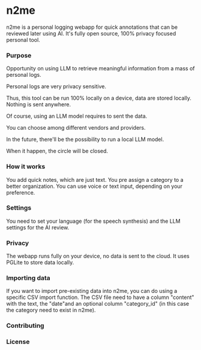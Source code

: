# n2me

n2me is a personal logging webapp for quick annotations that can be reviewed later using AI.
It's fully open source, 100% privacy focused personal tool.



### Purpose
Opportunity on using LLM to retrieve meaningful information from a mass of personal logs.

Personal logs are very privacy sensitive.

Thus, this tool can be run 100% locally on a device, data are stored locally. Nothing is sent anywhere.

Of course, using an LLM model requires to sent the data.

You can choose among different vendors and providers.

In the future, there'll be the possibility to run a local LLM model.

When it happen, the circle will be closed.


### How it works
You add quick notes, which are just text.
You pre assign a category to a better organization.
You can use voice or text input, depending on your preference.


### Settings
You need to set your language (for the speech synthesis) and the LLM settings for the AI review.


### Privacy
The webapp runs fully on your device, no data is sent to the cloud.
It uses PGLite to store data locally.



### Importing data
If you want to import pre-existing data into n2me, you can do using a specific CSV import function.
The CSV file need to have a column "content" with the text, the "date"and an optional column "category_id" (in this case the category need to exist in n2me).


### Contributing


### License

